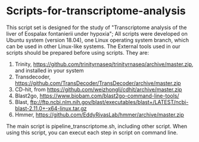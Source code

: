 # Scripts-for-transcriptome-analysis
This script set is designed for the study of "Transcriptome analysis of the liver of Eospalax fontanierii under hypoxia";
All scripts were developed on Ubuntu system (version 18.04), one Linux operating system branch, which can be used in other Linux-like systems.
The External tools used in our scripts should be prepared before using scripts. They are:
1. Trinity, https://github.com/trinityrnaseq/trinityrnaseq/archive/master.zip, and installed in your system
2. Transdecoder, https://github.com/TransDecoder/TransDecoder/archive/master.zip
3. CD-hit, from https://github.com/weizhongli/cdhit/archive/master.zip
4. Blast2go, https://www.biobam.com/blast2go-command-line-tools/
5. Blast, ftp://ftp.ncbi.nlm.nih.gov/blast/executables/blast+/LATEST/ncbi-blast-2.11.0+-x64-linux.tar.gz
6. Hmmer, https://github.com/EddyRivasLab/hmmer/archive/master.zip

The main script is pipeline_transcriptome.sh, including other script. When using this script, you can execut each step in script on command line.

